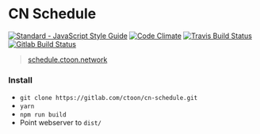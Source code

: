 # CN Schedule
[![Standard - JavaScript Style Guide](https://img.shields.io/badge/code%20style-standard-green.svg)](http://standardjs.com/)
[![Code Climate](https://img.shields.io/codeclimate/github/sugrocks/cn-schedule.svg)](https://codeclimate.com/github/sugrocks/cn-schedule)
[![Travis Build Status](https://travis-ci.org/sugrocks/cn-schedule.svg?branch=master)](https://travis-ci.org/sugrocks/cn-schedule)
[![Gitlab Build Status](https://gitlab.com/ctoon/cn-schedule/badges/master/build.svg)](https://gitlab.com/ctoon/cn-schedule/commits/master)


> [schedule.ctoon.network](https://schedule.ctoon.network/)


### Install

- `git clone https://gitlab.com/ctoon/cn-schedule.git`
- `yarn`
- `npm run build`
- Point webserver to `dist/`
